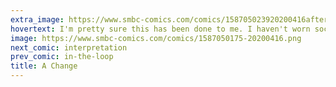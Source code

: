 ```yaml
---
extra_image: https://www.smbc-comics.com/comics/158705023920200416after.png
hovertext: I'm pretty sure this has been done to me. I haven't worn socks and sandals in weeks now.
image: https://www.smbc-comics.com/comics/1587050175-20200416.png
next_comic: interpretation
prev_comic: in-the-loop
title: A Change
---
```


